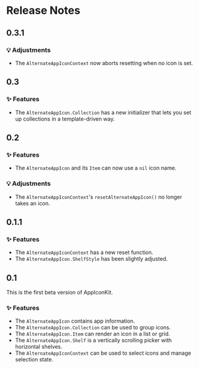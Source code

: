 # Release Notes


## 0.3.1

### 💡 Adjustments

* The `AlternateAppIconContext` now aborts resetting when no icon is set.



## 0.3

### ✨ Features

* The `AlternateAppIcon.Collection` has a new initializer that lets you set up collections in a template-driven way.



## 0.2

### ✨ Features

* The `AlternateAppIcon` and its `Item` can now use a `nil` icon name.

### 💡 Adjustments

* The `AlternateAppIconContext`'s `resetAlternateAppIcon()` no longer takes an icon.



## 0.1.1

### ✨ Features

* The `AlternateAppIconContext` has a new reset function.
* The `AlternateAppIcon.ShelfStyle` has been slightly adjusted.



## 0.1

This is the first beta version of AppIconKit.

### ✨ Features

* The `AlternateAppIcon` contains app information.
* The `AlternateAppIcon.Collection` can be used to group icons.
* The `AlternateAppIcon.Item` can render an icon in a list or grid.
* The `AlternateAppIcon.Shelf` is a vertically scrolling picker with horizontal shelves.
* The `AlternateAppIconContext` can be used to select icons and manage selection state.
